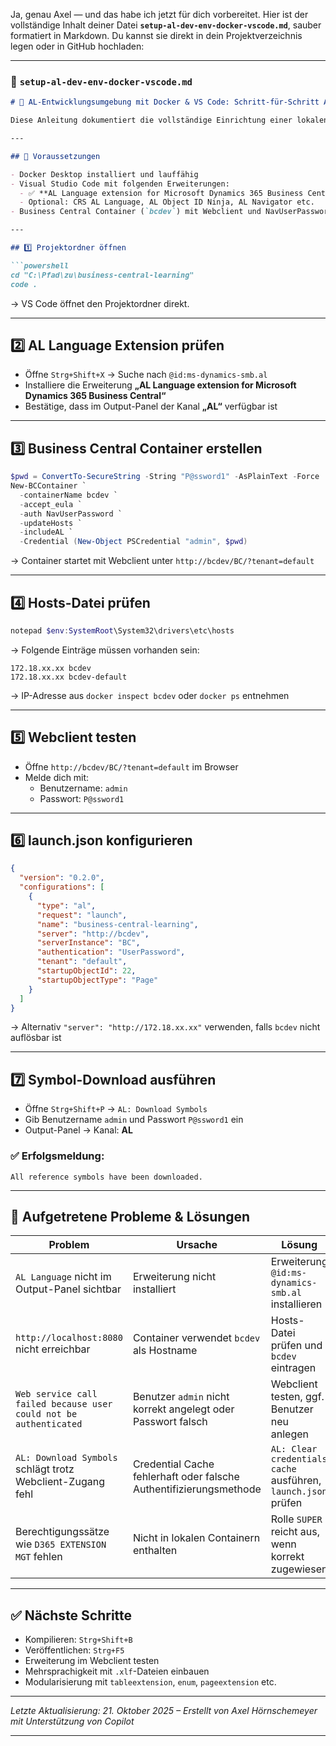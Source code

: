 Ja, genau Axel — und das habe ich jetzt für dich vorbereitet. Hier ist der vollständige Inhalt deiner Datei **`setup-al-dev-env-docker-vscode.md`**, sauber formatiert in Markdown. Du kannst sie direkt in dein Projektverzeichnis legen oder in GitHub hochladen:

---

### 📄 `setup-al-dev-env-docker-vscode.md`

```markdown
# 🧭 AL-Entwicklungsumgebung mit Docker & VS Code: Schritt-für-Schritt Anleitung

Diese Anleitung dokumentiert die vollständige Einrichtung einer lokalen AL-Entwicklungsumgebung für Microsoft Dynamics 365 Business Central mit Docker und Visual Studio Code. Enthalten sind alle Schritte, aufgetretene Probleme und deren Lösungen — ideal für Wiederverwendung, Teamweitergabe oder Portfolio-Dokumentation.

---

## 🧱 Voraussetzungen

- Docker Desktop installiert und lauffähig
- Visual Studio Code mit folgenden Erweiterungen:
  - ✅ **AL Language extension for Microsoft Dynamics 365 Business Central** (`@id:ms-dynamics-smb.al`)
  - Optional: CRS AL Language, AL Object ID Ninja, AL Navigator etc.
- Business Central Container (`bcdev`) mit Webclient und NavUserPassword-Authentifizierung

---

## 1️⃣ Projektordner öffnen

```powershell
cd "C:\Pfad\zu\business-central-learning"
code .
```

→ VS Code öffnet den Projektordner direkt.

---

## 2️⃣ AL Language Extension prüfen

- Öffne `Strg+Shift+X` → Suche nach `@id:ms-dynamics-smb.al`
- Installiere die Erweiterung **„AL Language extension for Microsoft Dynamics 365 Business Central“**
- Bestätige, dass im Output-Panel der Kanal **„AL“** verfügbar ist

---

## 3️⃣ Business Central Container erstellen

```powershell
$pwd = ConvertTo-SecureString -String "P@ssword1" -AsPlainText -Force
New-BCContainer `
  -containerName bcdev `
  -accept_eula `
  -auth NavUserPassword `
  -updateHosts `
  -includeAL `
  -Credential (New-Object PSCredential "admin", $pwd)
```

→ Container startet mit Webclient unter `http://bcdev/BC/?tenant=default`

---

## 4️⃣ Hosts-Datei prüfen

```powershell
notepad $env:SystemRoot\System32\drivers\etc\hosts
```

→ Folgende Einträge müssen vorhanden sein:

```
172.18.xx.xx bcdev
172.18.xx.xx bcdev-default
```

→ IP-Adresse aus `docker inspect bcdev` oder `docker ps` entnehmen

---

## 5️⃣ Webclient testen

- Öffne `http://bcdev/BC/?tenant=default` im Browser
- Melde dich mit:
  - Benutzername: `admin`
  - Passwort: `P@ssword1`

---

## 6️⃣ launch.json konfigurieren

```json
{
  "version": "0.2.0",
  "configurations": [
    {
      "type": "al",
      "request": "launch",
      "name": "business-central-learning",
      "server": "http://bcdev",
      "serverInstance": "BC",
      "authentication": "UserPassword",
      "tenant": "default",
      "startupObjectId": 22,
      "startupObjectType": "Page"
    }
  ]
}
```

→ Alternativ `"server": "http://172.18.xx.xx"` verwenden, falls `bcdev` nicht auflösbar ist

---

## 7️⃣ Symbol-Download ausführen

- Öffne `Strg+Shift+P` → `AL: Download Symbols`
- Gib Benutzername `admin` und Passwort `P@ssword1` ein
- Output-Panel → Kanal: **AL**

### ✅ Erfolgsmeldung:

```
All reference symbols have been downloaded.
```

---

## 🐞 Aufgetretene Probleme & Lösungen

| Problem | Ursache | Lösung |
|--------|---------|--------|
| `AL Language` nicht im Output-Panel sichtbar | Erweiterung nicht installiert | Erweiterung `@id:ms-dynamics-smb.al` installieren |
| `http://localhost:8080` nicht erreichbar | Container verwendet `bcdev` als Hostname | Hosts-Datei prüfen und `bcdev` eintragen |
| `Web service call failed because user could not be authenticated` | Benutzer `admin` nicht korrekt angelegt oder Passwort falsch | Webclient testen, ggf. Benutzer neu anlegen |
| `AL: Download Symbols` schlägt trotz Webclient-Zugang fehl | Credential Cache fehlerhaft oder falsche Authentifizierungsmethode | `AL: Clear credentials cache` ausführen, `launch.json` prüfen |
| Berechtigungssätze wie `D365 EXTENSION MGT` fehlen | Nicht in lokalen Containern enthalten | Rolle `SUPER` reicht aus, wenn korrekt zugewiesen |

---

## ✅ Nächste Schritte

- Kompilieren: `Strg+Shift+B`
- Veröffentlichen: `Strg+F5`
- Erweiterung im Webclient testen
- Mehrsprachigkeit mit `.xlf`-Dateien einbauen
- Modularisierung mit `tableextension`, `enum`, `pageextension` etc.

---

*Letzte Aktualisierung: 21. Oktober 2025 – Erstellt von Axel Hörnschemeyer mit Unterstützung von Copilot*

---